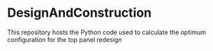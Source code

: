 # DesignAndConstruction

This repository hosts the Python code used to calculate the optimum configuration for the top panel redesign